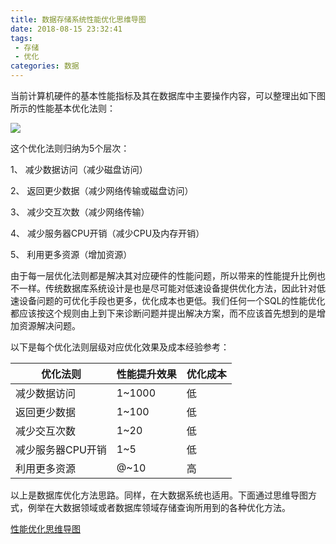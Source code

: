 ```yaml
---
title: 数据存储系统性能优化思维导图
date: 2018-08-15 23:32:41
tags:
 - 存储
 - 优化
categories: 数据
---
```

当前计算机硬件的基本性能指标及其在数据库中主要操作内容，可以整理出如下图所示的性能基本优化法则：

![](https://hexo-1256892004.cos.ap-beijing.myqcloud.com/database-optimize/optimize.png)
 

这个优化法则归纳为5个层次：

1、  减少数据访问（减少磁盘访问）

2、  返回更少数据（减少网络传输或磁盘访问）

3、  减少交互次数（减少网络传输）

4、  减少服务器CPU开销（减少CPU及内存开销）

5、  利用更多资源（增加资源）


由于每一层优化法则都是解决其对应硬件的性能问题，所以带来的性能提升比例也不一样。传统数据库系统设计是也是尽可能对低速设备提供优化方法，因此针对低速设备问题的可优化手段也更多，优化成本也更低。我们任何一个SQL的性能优化都应该按这个规则由上到下来诊断问题并提出解决方案，而不应该首先想到的是增加资源解决问题。
<!--more-->

以下是每个优化法则层级对应优化效果及成本经验参考：

|优化法则|性能提升效果|优化成本|
| ------ | ------ | ------ |
|减少数据访问|1~1000|低|
|返回更少数据|1~100|低|
|减少交互次数|1~20|低|
|减少服务器CPU开销|1~5|低|
|利用更多资源|@~10|高|

以上是数据库优化方法思路。同样，在大数据系统也适用。下面通过思维导图方式，例举在大数据领域或者数据库领域存储查询所用到的各种优化方法。

[性能优化思维导图](https://aonaotu.com/open/5b74177afc241000140e066e)
